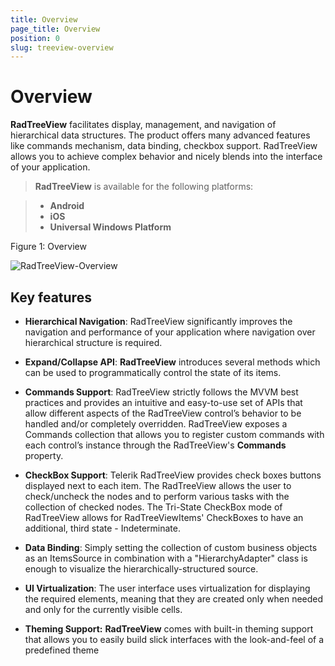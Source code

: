 ```yaml
---
title: Overview
page_title: Overview
position: 0
slug: treeview-overview
---
```


# Overview

 **RadTreeView** facilitates display, management, and navigation of hierarchical data structures. The product offers many advanced features like commands mechanism, data binding, checkbox support. RadTreeView allows you to achieve complex behavior and nicely blends into the interface of your application.

> **RadTreeView** is available for the following platforms:

> - **Android**
> - **iOS**
> - **Universal Windows Platform**

Figure 1: Overview

![RadTreeView-Overview](images/treeview-overview.png)

## Key features

* **Hierarchical Navigation**: RadTreeView significantly improves the navigation and performance of your application where navigation over hierarchical structure is required.

* **Expand/Collapse API**: **RadTreeView** introduces several methods which can be used to programmatically control the state of its items.

* **Commands Support**: RadTreeView strictly follows the MVVM best practices and provides an intuitive and easy-to-use set of APIs that allow different aspects of the RadTreeView control’s behavior to be handled and/or completely overridden. RadTreeView exposes a Commands collection that allows you to register custom commands with each control’s instance through the RadTreeView's **Commands** property. 

* **CheckBox Support**: Telerik RadTreeView provides check boxes buttons displayed next to each item. The RadTreeView allows the user to check/uncheck the nodes and to perform various tasks with the collection of checked nodes. The Tri-State CheckBox mode of RadTreeView allows for RadTreeViewItems' CheckBoxes to have an additional, third state - Indeterminate.

* **Data Binding**: Simply setting the collection of custom business objects as an ItemsSource in combination with a "HierarchyAdapter" class is enough to visualize the hierarchically-structured source. 

* **UI Virtualization**: The user interface uses virtualization for displaying the required elements, meaning  that they are created only when needed and only for the currently visible cells.

* **Theming Support:** **RadTreeView** comes with built-in theming support that allows you to easily build slick interfaces with the look-and-feel of a predefined theme


